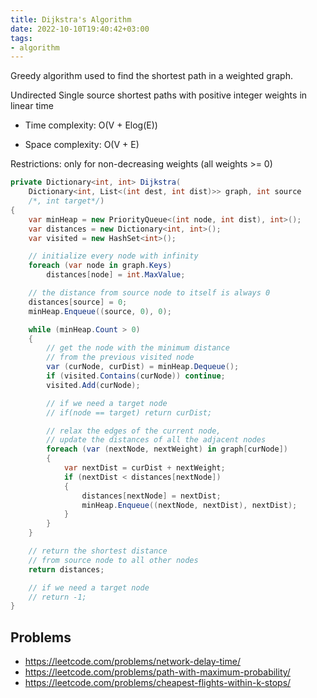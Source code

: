 ```yaml
---
title: Dijkstra's Algorithm
date: 2022-10-10T19:40:42+03:00
tags:
- algorithm
---
```


Greedy algorithm used to find the shortest path in a weighted graph.

Undirected Single source shortest paths with positive integer weights in linear time

- Time complexity: O(V + Elog(E))

- Space complexity: O(V + E)

Restrictions: only for non-decreasing weights (all weights >= 0)


```cs
private Dictionary<int, int> Dijkstra(
    Dictionary<int, List<(int dest, int dist)>> graph, int source
    /*, int target*/)
{
    var minHeap = new PriorityQueue<(int node, int dist), int>();
    var distances = new Dictionary<int, int>();
    var visited = new HashSet<int>();

    // initialize every node with infinity
    foreach (var node in graph.Keys)
        distances[node] = int.MaxValue;

    // the distance from source node to itself is always 0
    distances[source] = 0;
    minHeap.Enqueue((source, 0), 0);

    while (minHeap.Count > 0)
    {
        // get the node with the minimum distance
        // from the previous visited node
        var (curNode, curDist) = minHeap.Dequeue();
        if (visited.Contains(curNode)) continue;
        visited.Add(curNode);

        // if we need a target node
        // if(node == target) return curDist;

        // relax the edges of the current node,
        // update the distances of all the adjacent nodes
        foreach (var (nextNode, nextWeight) in graph[curNode])
        {
            var nextDist = curDist + nextWeight;
            if (nextDist < distances[nextNode])
            {
                distances[nextNode] = nextDist;
                minHeap.Enqueue((nextNode, nextDist), nextDist);
            }
        }
    }

    // return the shortest distance
    // from source node to all other nodes
    return distances;

    // if we need a target node
    // return -1;
}
```



## Problems 

- https://leetcode.com/problems/network-delay-time/
- https://leetcode.com/problems/path-with-maximum-probability/
- https://leetcode.com/problems/cheapest-flights-within-k-stops/